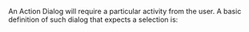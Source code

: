 An Action Dialog will require a particular activity from the user. A basic definition of such dialog that expects a selection is:

<snippet id='action-dialog-code'/>
